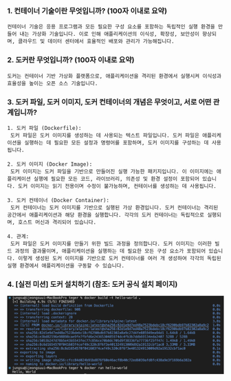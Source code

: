 ### 1. 컨테이너 기술이란 무엇입니까? (100자 이내로 요약)

    컨테이너 기술은 응용 프로그램과 모든 필요한 구성 요소를 포함하는 독립적인 실행 환경을 만들어 내는 가상화 기술입니다. 이로 인해 애플리케이션의 이식성, 확장성, 보안성이 향상되며, 클라우드 및 데이터 센터에서 효율적인 배포와 관리가 가능해집니다.

### 2. 도커란 무엇입니까? (100자 이내로 요약)

    도커는 컨테이너 기반 가상화 플랫폼으로, 애플리케이션을 격리된 환경에서 실행시켜 이식성과 효율성을 높이는 오픈 소스 기술입니다.

### 3. 도커 파일, 도커 이미지, 도커 컨테이너의 개념은 무엇이고, 서로 어떤 관계입니까?

    1. 도커 파일 (Dockerfile):
     도커 파일은 도커 이미지를 생성하는 데 사용되는 텍스트 파일입니다. 도커 파일은 애플리케이션을 실행하는 데 필요한 모든 설정과 명령어를 포함하며, 도커 이미지를 구성하는 데 사용됩니다.

    2. 도커 이미지 (Docker Image):
     도커 이미지는 도커 파일을 기반으로 만들어진 실행 가능한 패키지입니다. 이 이미지에는 애플리케이션 실행에 필요한 모든 코드, 라이브러리, 의존성 및 환경 설정이 포함되어 있습니다. 도커 이미지는 읽기 전용이며 수정이 불가능하며, 컨테이너를 생성하는 데 사용됩니다.

    3. 도커 컨테이너 (Docker Container):
     도커 컨테이너는 도커 이미지를 기반으로 실행된 가상 환경입니다. 도커 컨테이너는 격리된 공간에서 애플리케이션과 해당 환경을 실행합니다. 각각의 도커 컨테이너는 독립적으로 실행되며, 호스트 머신과 격리되어 있습니다.

    4. 관계:
     도커 파일은 도커 이미지를 만들기 위한 빌드 과정을 정의합니다. 도커 이미지는 이러한 빌드 과정의 결과물이며, 애플리케이션을 실행하는 데 필요한 모든 구성 요소가 포함되어 있습니다. 이렇게 생성된 도커 이미지를 기반으로 도커 컨테이너를 여러 개 생성하여 각각의 독립된 실행 환경에서 애플리케이션을 구동할 수 있습니다.

### 4. [실전 미션] 도커 설치하기 (참조: 도커 공식 설치 페이지)

![ScreenShot](dockerImage.png "도커설치캡쳐")
